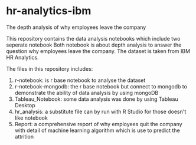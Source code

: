 # hr-analytics-ibm
The depth analysis of why employees leave the company

This repository contains the data analysis notebooks which include two seperate notebook
Both notebook is about depth analysis to answer the question why employees leave the company.
The dataset is taken from IBM HR Analytics.

The files in this repository includes:
  1. r-notebook: is r base notebook to analyse the dataset
  2. r-notebook-mongodb: the r base notebook but connect to mongodb to demonstrate the ability of data analysis by using mongoDB
  3. Tableau_Notebook: some data analysis was done by using Tableau Desktop
  4. hr_analysis: a substitute file can by run with R Studio for those doesn't like notebook
  5. Report: a comprehensive report of why employees quit the company with detail of machine learning algorithm which is use to predict the               attrition
  

